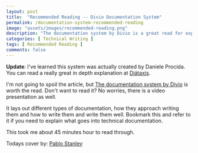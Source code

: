 ```yaml
---
layout: post
title:  "Recommended Reading -- Divio Documentation System"
permalink: /documentation-system-recommended-reading
image: "assets/images/recommended-reading.png"
description: "The documentation system by Divio is a great read for experienced and new technical writers."
categories: [ Technical Writing ]
tags: [ Recommended Reading ]
comments: false
---
```


**Update**: I've learned this system was actually created by Daniele Procida. You can read a really great in depth explanation at [Diátaxis](https://diataxis.fr/).


I'm not going to spoil the article, but [The documentation system by Divio](https://documentation.divio.com/) is worth the read. Don't want to read it? No worries, there is a video presentation as well.

It lays out different types of documentation, how they approach writing them and how to write them and write them well. Bookmark this and refer to it if you need to explain what goes into technical documentation.

This took me about 45 minutes hour to read through.

Todays cover by: [Pablo Stanley](https://blush.design/artists/pablo-stanley)